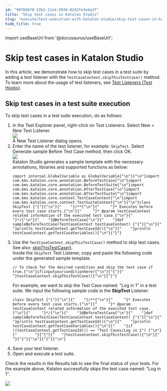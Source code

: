 ```yaml
---
id: "99766670-22b2-11ed-9930-0242fe3e4a3f"
title: "Skip test cases in Katalon Studio"
slug: "execute/test-execution-with-katalon-studio/skip-test-cases-in-katalon-studio"
hide_title: true
---
```

import useBaseUrl from '@docusaurus/useBaseUrl';


# <a id="id" class="anchor_top_offset"/><a id="ariaid-title1" class="anchor_top_offset"/>Skip test cases in Katalon Studio

<p xmlns="http://www.w3.org/1999/xhtml" className="p">In this article, we demonstrate how to skip test cases in a test suite by adding a test listener with the <code className="ph codeph">TestCaseContext.skipThisTestCase()</code> method. To learn more about the usage of test listeners, see <a className="xref" href="/docs/create-tests/create-test-cases/test-fixtures-and-test-listeners-test-hooks-in-katalon-studio#concept-7786">Test Listeners (Test Hooks)</a>.</p> 

## <a id="task-2819" class="anchor_top_offset"/>Skip test cases in a test suite execution

<section xmlns="http://www.w3.org/1999/xhtml" className="section context">To skip test cases in a test suite execution, do as follows:</section> 
<ol xmlns="http://www.w3.org/1999/xhtml" className="ol steps"><li className="li step stepexpand"><span className="ph cmd">In the <span className="ph uicontrol">Test Explorer</span> panel, right-click on       <span className="ph uicontrol">Test Listeners</span>. Select <span className="ph uicontrol">New</span> &gt; <span className="ph uicontrol">New Test         Listener</span>.</span><div className="itemgroup info"><img className="image" width={500} src={useBaseUrl("/be46a740-64ab-11ed-a602-0242cfbc79b5.png")} /></div><div className="itemgroup stepresult">A  <span className="ph uicontrol">New Test Listener</span> dialog opens. </div></li><li className="li step stepexpand"><span className="ph cmd">Enter the name of the test listener, for example:  <code className="ph codeph">SkipTest</code>. Select  <span className="ph uicontrol">Generate sample Before Test Case method</span>, then click <span className="ph uicontrol">OK</span>.</span><div className="itemgroup info"><img className="image" width={400} src={useBaseUrl("/be351b10-64ab-11ed-a602-0242cfbc79b5.png")} /></div><div className="itemgroup stepresult">Katalon Studio generates a sample template with the necessary       annotations, libraries and supported functions as below:<pre className="pre codeblock"><code>import internal.GlobalVariable as GlobalVariable{"\n"}{"\n"}import com.kms.katalon.core.annotation.BeforeTestCase{"\n"}import com.kms.katalon.core.annotation.BeforeTestSuite{"\n"}import com.kms.katalon.core.annotation.AfterTestCase{"\n"}import com.kms.katalon.core.annotation.AfterTestSuite{"\n"}import com.kms.katalon.core.context.TestCaseContext{"\n"}import com.kms.katalon.core.context.TestSuiteContext{"\n"}{"\n"}class SkipTest {"{"}{"\n"}{"    "}/**{"\n"}{"     "}* Executes before every test case starts.{"\n"}{"     "}* @param testCaseContext related information of the executed test case.{"\n"}{"     "}*/{"\n"}{"    "}@BeforeTestCase{"\n"}{"    "}def sampleBeforeTestCase(TestCaseContext testCaseContext) {"{"}{"\n"}{"    "}println testCaseContext.getTestCaseId(){"\n"}{"    "}println testCaseContext.getTestCaseVariables(){"\n"}{"}"}</code></pre></div></li><li className="li step stepexpand"><span className="ph cmd">Use the <code className="ph codeph">TestCaseContext.skipThisTestCase()</code> method to skip test cases. See also: <a className="xref j-external-link" href="https://api-docs.katalon.com/com/kms/katalon/core/context/TestCaseContext.html#skipThisTestCase()" target="_blank">skipThisTestCase()</a>.</span><div className="itemgroup info">Inside the <code className="ph codeph">SkipTest</code> Test Listener, copy and paste       the following code under the generated sample template.</div><div className="itemgroup info"><pre className="pre codeblock"><code>// To check for the desired condition and skip the test case if true.{"\n"}if(inputyourconditionhere){"\n"}{"{"}{"   "}testCaseContext.skipThisTestCase(){"\n"}{"}"}</code></pre><div className="p">For example, we want to skip the Test Case named: "Log in 1"         in a test suite. We input the following sample code in the         <strong className="ph b">SkipTest</strong> Listener:<pre className="pre codeblock"><code>class SkipTest {"{"}{"\n"}{"    "}/**{"\n"}{"     "}* Executes before every test case starts.{"\n"}{"     "}* @param testCaseContext related information of the executed test case.{"\n"}{"     "}*/{"\n"}{"    "}@BeforeTestCase{"\n"}{"    "}def sampleBeforeTestCase(TestCaseContext testCaseContext) {"{"}{"\n"}{"    "}println testCaseContext.getTestCaseId(){"\n"}{"    "}println testCaseContext.getTestCaseVariables(){"\n"}{"    "}if ((testCaseContext.getTestCaseId()) == "Test Cases/Log in 1") {"\n"}{"        "}{"{"}{"   "}testCaseContext.skipThisTestCase(){"\n"}{"        "}{"}"}{"\n"}{"}"}{"\n"}</code></pre></div></div></li><li className="li step stepexpand"><span className="ph cmd">Save your test listener.</span></li><li className="li step stepexpand"><span className="ph cmd">Open and execute a test suite.</span></li></ol> 
<section xmlns="http://www.w3.org/1999/xhtml" className="section result">Check the results in the <span className="ph uicontrol">Results</span> tab to see the final status of your   tests. For the example above, Katalon   successfully skips the test case named: "Log in 1".<p className="p">     <img className="image" src={useBaseUrl("/be1c14d0-64ab-11ed-a602-0242cfbc79b5.png")} /></p></section> 

